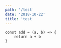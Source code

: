 ```yaml
---
path: '/test'
date: '2018-10-22'
title: 'test'
---
```


```
const add = (a, b) => {
    return a + b
}
```
